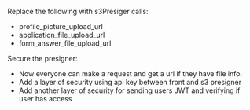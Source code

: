 Replace the following with s3Presiger calls:

- profile_picture_upload_url
- application_file_upload_url
- form_answer_file_upload_url

Secure the presigner:

- Now everyone can make a request and get a url if they have file info.
- Add a layer of security using api key between front and s3 presigner
- Add another layer of security for sending users JWT and verifying if user has access
